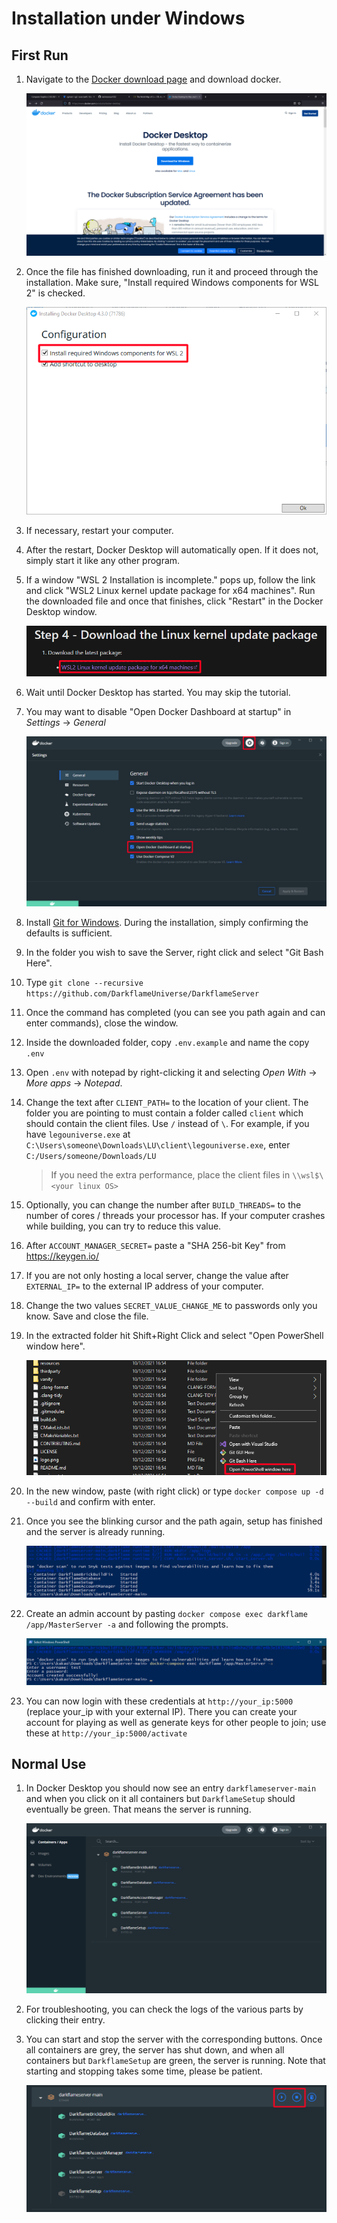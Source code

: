 # Installation under Windows
## First Run
1. Navigate to the [Docker download page](https://www.docker.com/products/docker-desktop) and download docker.

    ![Docker Download Page](docker/images/Docker_Download_Page.png)

2. Once the file has finished downloading, run it and proceed through the installation. Make sure, "Install required Windows components for WSL 2" is checked.

    ![Docker Desktop Installer Configuration](docker/images/Docker_Desktop_Installer_Configuration.png)

3. If necessary, restart your computer.
4. After the restart, Docker Desktop will automatically open. If it does not, simply start it like any other program.
5. If a window "WSL 2 Installation is incomplete." pops up, follow the link and click "WSL2 Linux kernel update package for x64 machines". Run the downloaded file and once that finishes, click "Restart" in the Docker Desktop window.

    ![WSL 2 download](docker/images/WSL_2_download.png)

6. Wait until Docker Desktop has started. You may skip the tutorial.
7. You may want to disable "Open Docker Dashboard at startup" in _Settings_ -> _General_

    ![Disable Dashboard Autostart](docker/images/DD_General_Settings.png)

8. Install [Git for Windows](https://git-scm.com/download/win). During the installation, simply confirming the defaults is sufficient.
9. In the folder you wish to save the Server, right click and select "Git Bash Here".
10. Type `git clone --recursive https://github.com/DarkflameUniverse/DarkflameServer`
11. Once the command has completed (you can see you path again and can enter commands), close the window.
12. Inside the downloaded folder, copy `.env.example` and name the copy `.env`
13. Open `.env` with notepad by right-clicking it and selecting _Open With_ -> _More apps_ -> _Notepad_.
14. Change the text after `CLIENT_PATH=` to the location of your client. The folder you are pointing to must contain a folder called `client` which should contain the client files. Use `/` instead of `\`. For example, if you have `legouniverse.exe` at `C:\Users\someone\Downloads\LU\client\legouniverse.exe`, enter `C:/Users/someone/Downloads/LU`
    > If you need the extra performance, place the client files in `\\wsl$\<your linux OS>`

15. Optionally, you can change the number after `BUILD_THREADS=` to the number of cores / threads your processor has. If your computer crashes while building, you can try to reduce this value.
16. After `ACCOUNT_MANAGER_SECRET=` paste a "SHA 256-bit Key" from https://keygen.io/
17. If you are not only hosting a local server, change the value after `EXTERNAL_IP=` to the external IP address of your computer.
18. Change the two values `SECRET_VALUE_CHANGE_ME` to passwords only you know. Save and close the file.
19. In the extracted folder hit Shift+Right Click and select "Open PowerShell window here".

    ![Open PowerShell](docker/images/Open_Powershell.png)

17. In the new window, paste (with right click) or type `docker compose up -d --build` and confirm with enter.
18. Once you see the blinking cursor and the path again, setup has finished and the server is already running.

    ![setup done](docker/images/setup_finished.png)

19. Create an admin account by pasting `docker compose exec darkflame /app/MasterServer -a` and following the prompts.

    ![admin account creation](docker/images/Account_Creation.png)

20. You can now login with these credentials at `http://your_ip:5000` (replace your_ip with your external IP). There you can create your account for playing as well as generate keys for other people to join; use these at `http://your_ip:5000/activate`

## Normal Use
1. In Docker Desktop you should now see an entry `darkflameserver-main` and when you click on it all containers but `DarkflameSetup` should eventually be green. That means the server is running.

    ![server running](docker/images/Docker_Compose_Finished.png)

2. For troubleshooting, you can check the logs of the various parts by clicking their entry.
3. You can start and stop the server with the corresponding buttons. Once all containers are grey, the server has shut down, and when all containers but `DarkflameSetup` are green, the server is running. Note that starting and stopping takes some time, please be patient.

    ![start stop buttons](docker/images/DD_Server_Startstop.png)
